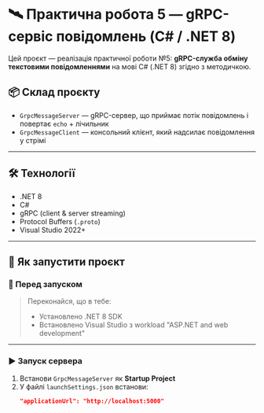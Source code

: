 # 🛰 Практична робота 5 — gRPC-сервіс повідомлень (C# / .NET 8)

Цей проєкт — реалізація практичної роботи №5: **gRPC-служба обміну текстовими повідомленнями** на мові C# (.NET 8) згідно з методичкою.

## 📦 Склад проєкту

- `GrpcMessageServer` — gRPC-сервер, що приймає потік повідомлень і повертає `echo` + лічильник
- `GrpcMessageClient` — консольний клієнт, який надсилає повідомлення у стрімі

---

## 🛠 Технології

- .NET 8
- C#
- gRPC (client & server streaming)
- Protocol Buffers (`.proto`)
- Visual Studio 2022+

---

## 🚀 Як запустити проєкт

### 📌 Перед запуском

> Переконайся, що в тебе:
> - Установлено .NET 8 SDK
> - Встановлено Visual Studio з workload "ASP.NET and web development"

---

### ▶ Запуск сервера

1. Встанови `GrpcMessageServer` як **Startup Project**
2. У файлі `launchSettings.json` встанови:
   ```json
   "applicationUrl": "http://localhost:5000"

